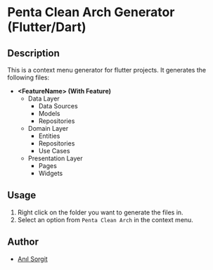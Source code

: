 # Penta Clean Arch Generator (Flutter/Dart)

## Description

This is a context menu generator for flutter projects. It generates the following files:

- **\<FeatureName\> (With Feature)**
  - Data Layer
    - Data Sources
    - Models
    - Repositories
  - Domain Layer
    - Entities
    - Repositories
    - Use Cases
  - Presentation Layer
    - Pages
    - Widgets

## Usage

1. Right click on the folder you want to generate the files in.
2. Select an option from `Penta Clean Arch` in the context menu.

## Author

- [Anıl Sorgit](https://github.com/ANILSRGT)

